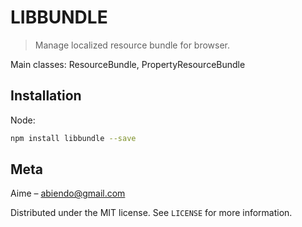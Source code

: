 # LIBBUNDLE
> Manage localized resource bundle for browser.

Main classes: ResourceBundle, PropertyResourceBundle

## Installation

Node:

```sh
npm install libbundle --save
```

## Meta

Aime – abiendo@gmail.com

Distributed under the MIT license. See ``LICENSE`` for more information.